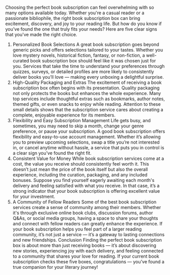 Choosing the perfect book subscription can feel overwhelming with so many options available today. Whether you're a casual reader or a passionate bibliophile, the right book subscription box can bring excitement, discovery, and joy to your reading life. But how do you know if you’ve found the one that truly fits your needs? Here are five clear signs that you've made the right choice.
1. Personalized Book Selections
A great book subscription goes beyond generic picks and offers selections tailored to your tastes. Whether you love mystery novels, historical fiction, fantasy, or non-fiction, a well-curated book subscription box should feel like it was chosen just for you.
Services that take the time to understand your preferences through quizzes, surveys, or detailed profiles are more likely to consistently deliver books you’ll love — making every unboxing a delightful surprise.
2. High-Quality Packaging and Extras
The excitement of receiving a book subscription box often begins with its presentation. Quality packaging not only protects the books but enhances the whole experience. Many top services include thoughtful extras such as bookmarks, author notes, themed gifts, or even snacks to enjoy while reading.
Attention to these small details shows that the subscription service cares about creating a complete, enjoyable experience for its members.
3. Flexibility and Easy Subscription Management
Life gets busy, and sometimes, you may need to skip a month, change your genre preference, or pause your subscription. A good book subscription offers flexibility and easy-to-use account management.
Whether it’s allowing you to preview upcoming selections, swap a title you’re not interested in, or cancel anytime without hassle, a service that puts you in control is a clear sign you’ve found the right fit.
4. Consistent Value for Money
While book subscription services come at a cost, the value you receive should consistently feel worth it. This doesn’t just mean the price of the book itself but also the overall experience, including the curation, packaging, and any included bonuses.
Suppose you find yourself eagerly awaiting each month's delivery and feeling satisfied with what you receive. In that case, it’s a strong indicator that your book subscription is offering excellent value for your investment.
5. A Community of Fellow Readers
Some of the best book subscription services create a sense of community among their members. Whether it's through exclusive online book clubs, discussion forums, author Q&As, or social media groups, having a space to share your thoughts and connect with fellow readers can greatly enhance the experience.
If your book subscription helps you feel part of a larger reading community, it’s not just a service — it’s a gateway to lasting connections and new friendships.
Conclusion
Finding the perfect book subscription box is about more than just receiving books — it’s about discovering new stories, experiencing joy with each delivery, and feeling connected to a community that shares your love for reading.
If your current book subscription checks these five boxes, congratulations — you’ve found a true companion for your literary journey!

